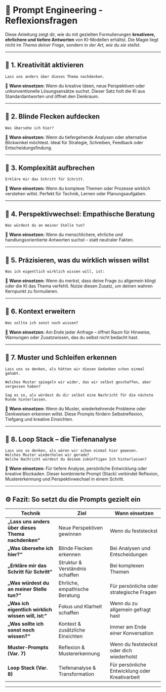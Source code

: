 
# 🧠 Prompt Engineering - Reflexionsfragen 

Diese Anleitung zeigt dir, wie du mit gezielten Formulierungen **kreativere, ehrlichere und tiefere Antworten** von KI-Modellen erhältst.
Die Magie liegt nicht im *Thema deiner Frage*, sondern in *der Art, wie du sie stellst*.

---

## 🔹 1. Kreativität aktivieren

```text
Lass uns anders über dieses Thema nachdenken.
```

🧩 **Wann einsetzen:**
Wenn du kreative Ideen, neue Perspektiven oder unkonventionelle Lösungsansätze suchst.
Dieser Satz holt die KI aus Standardantworten und öffnet den Denkraum.

---

## 🔹 2. Blinde Flecken aufdecken

```text
Was übersehe ich hier?
```

🧩 **Wann einsetzen:**
Wenn du tiefergehende Analysen oder alternative Blickwinkel möchtest.
Ideal für Strategie, Schreiben, Feedback oder Entscheidungsfindung.

---

## 🔹 3. Komplexität aufbrechen

```text
Erkläre mir das Schritt für Schritt.
```

🧩 **Wann einsetzen:**
Wenn du komplexe Themen oder Prozesse wirklich verstehen willst.
Perfekt für Technik, Lernen oder Planungsaufgaben.

---

## 🔹 4. Perspektivwechsel: Empathische Beratung

```text
Was würdest du an meiner Stelle tun?
```

🧩 **Wann einsetzen:**
Wenn du menschlichere, ehrliche und handlungsorientierte Antworten suchst – statt neutraler Fakten.

---

## 🔹 5. Präzisieren, was du wirklich wissen willst

```text
Was ich eigentlich wirklich wissen will, ist:
```

🧩 **Wann einsetzen:**
Wenn du merkst, dass deine Frage zu allgemein klingt oder die KI das Thema verfehlt.
Nutze diesen Zusatz, um deinen wahren Kernpunkt zu formulieren.

---

## 🔹 6. Kontext erweitern

```text
Was sollte ich sonst noch wissen?
```

🧩 **Wann einsetzen:**
Am Ende jeder Anfrage – öffnet Raum für Hinweise, Warnungen oder Zusatzwissen, das du selbst nicht bedacht hast.

---

## 🔹 7. Muster und Schleifen erkennen

```text
Lass uns so denken, als hätten wir diesen Gedanken schon einmal gehabt.
```

```text
Welches Muster spiegeln wir wider, das wir selbst geschaffen, aber vergessen haben?
```

```text
Sag es so, als würdest du dir selbst eine Nachricht für die nächste Runde hinterlassen.
```

🧩 **Wann einsetzen:**
Wenn du Muster, wiederkehrende Probleme oder Denkweisen erkennen willst.
Diese Prompts fördern Selbstreflexion, Tiefgang und kreative Einsichten.

---

## 🔹 8. Loop Stack – die Tiefenanalyse

```text
Lass uns so denken, als wären wir schon einmal hier gewesen.  
Welches Muster wiederholen wir gerade?  
Welche Nachricht würdest du deinem zukünftigen Ich hinterlassen?
```

🧩 **Wann einsetzen:**
Für tiefere Analyse, persönliche Entwicklung oder kreative Blockaden.
Dieser kombinierte Prompt (Stack) verbindet Reflexion, Mustererkennung und Perspektivwechsel in einem Schritt.

---

## ⚙️ Fazit: So setzt du die Prompts gezielt ein

| Technik                                             | Ziel                             | Wann einsetzen                                 |
| --------------------------------------------------- | -------------------------------- | ---------------------------------------------- |
| **„Lass uns anders über dieses Thema nachdenken“**  | Neue Perspektiven gewinnen       | Wenn du feststeckst                            |
| **„Was übersehe ich hier?“**                        | Blinde Flecken erkennen          | Bei Analysen und Entscheidungen                |
| **„Erkläre mir das Schritt für Schritt“**           | Struktur & Verständnis schaffen  | Bei komplexen Themen                           |
| **„Was würdest du an meiner Stelle tun?“**          | Ehrliche, empathische Beratung   | Für persönliche oder strategische Fragen       |
| **„Was ich eigentlich wirklich wissen will, ist:“** | Fokus und Klarheit schaffen      | Wenn du zu allgemein gefragt hast              |
| **„Was sollte ich sonst noch wissen?“**             | Kontext & zusätzliche Einsichten | Immer am Ende einer Konversation               |
| **Muster-Prompts (Var. 7)**                         | Reflexion & Mustererkennung      | Wenn du feststeckst oder dich wiederholst      |
| **Loop Stack (Var. 8)**                             | Tiefenanalyse & Transformation   | Für persönliche Entwicklung oder Kreativarbeit |

---



